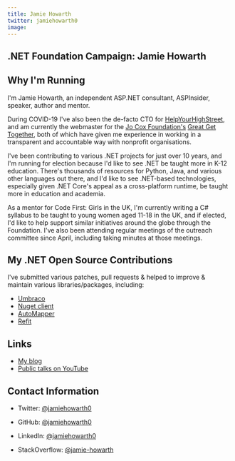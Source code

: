 ```yaml
---
title: Jamie Howarth
twitter: jamiehowarth0
image: 
---
```


<section class="page-section">
    <div class="page-section_container container">

# .NET Foundation Campaign: Jamie Howarth

## Why I'm Running
I'm Jamie Howarth, an independent ASP.NET consultant, ASPInsider, speaker, author and mentor.

During COVID-19 I've also been the de-facto CTO for [HelpYourHighStreet](https://helpyourhighstreet.org), and am currently the webmaster for the [Jo Cox Foundation's](https://jocoxfoundation.org) [Great Get Together](https://greatgettogether.org), both of which have given me experience in working in a transparent and accountable way with nonprofit organisations.

I've been contributing to various .NET projects for just over 10 years, and I'm running for election because I'd like to see .NET be taught more in K-12 education. There's thousands of resources for Python, Java, and various other languages out there, and I'd like to see .NET-based technologies, especially given .NET Core's appeal as a cross-platform runtime, be taught more in education and academia.

As a mentor for Code First: Girls in the UK, I'm currently writing a C# syllabus to be taught to young women aged 11-18 in the UK, and if elected, I'd like to help support similar initiatives around the globe through the Foundation. I've also been attending regular meetings of the outreach committee since April, including taking minutes at those meetings.

## My .NET Open Source Contributions
I've submitted various patches, pull requests & helped to improve & maintain various libraries/packages, including:
* [Umbraco](https://github.com/umbraco/Umbraco-CMS)
* [Nuget client](https://github.com/NuGet/NuGet.Client)
* [AutoMapper](https://github.com/AutoMapper/AutoMapper)
* [Refit](https://github.com/reactiveui/refit/)

## Links
* [My blog](https://jamiehowarth.me)
* [Public talks on YouTube](https://www.youtube.com/playlist?list=PLMIaPK41s0Kw2d6EtJw0zzRKBdaJ9e7Zr)

## Contact Information
* Twitter: [@jamiehowarth0](https://twitter.com/jamiehowarth0)
* GitHub: [@jamiehowarth0](https://github.com/jamiehowarth0)
* LinkedIn: [@jamiehowarth0](https://linkedin.com/in/jamiehowarth0)
* StackOverflow: [@jamie-howarth](https://stackoverflow.com/users/418297/jamie-howarth)

    </div>
</section>
